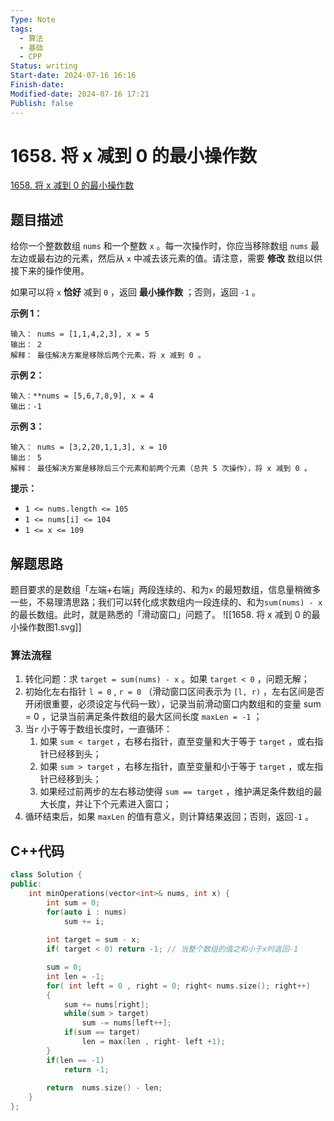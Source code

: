 ```yaml
---
Type: Note
tags:
  - 算法
  - 基础
  - CPP
Status: writing
Start-date: 2024-07-16 16:16
Finish-date: 
Modified-date: 2024-07-16 17:21
Publish: false
---
```

# 1658. 将 x 减到 0 的最小操作数
[1658. 将 x 减到 0 的最小操作数](https://leetcode.cn/problems/minimum-operations-to-reduce-x-to-zero/)

## 题目描述
给你一个整数数组 `nums` 和一个整数 `x` 。每一次操作时，你应当移除数组 `nums` 最左边或最右边的元素，然后从 `x` 中减去该元素的值。请注意，需要 **修改** 数组以供接下来的操作使用。

如果可以将 `x` **恰好** 减到 `0` ，返回 **最小操作数** ；否则，返回 `-1` 。

**示例 1：**
```
输入： nums = [1,1,4,2,3], x = 5
输出： 2
解释： 最佳解决方案是移除后两个元素，将 x 减到 0 。
```

**示例 2：**
```
输入：**nums = [5,6,7,8,9], x = 4
输出：-1
```

**示例 3：**
```
输入： nums = [3,2,20,1,1,3], x = 10
输出： 5
解释： 最佳解决方案是移除后三个元素和前两个元素（总共 5 次操作），将 x 减到 0 。
```

**提示：**

- `1 <= nums.length <= 105`
- `1 <= nums[i] <= 104`
- `1 <= x <= 109`

## 解题思路
题目要求的是数组「左端+右端」两段连续的、和为`x` 的最短数组，信息量稍微多一些，不易理清思路；我们可以转化成求数组内一段连续的、和为`sum(nums) - x` 的最长数组。此时，就是熟悉的「滑动窗口」问题了。
![[1658. 将 x 减到 0 的最小操作数图1.svg]]

### 算法流程
1. 转化问题：求 `target = sum(nums) - x` 。如果 `target < 0` ，问题无解；
2. 初始化左右指针 `l = 0` , `r = 0` （滑动窗口区间表示为 `[l, r)` ，左右区间是否开闭很重要，必须设定与代码一致），记录当前滑动窗口内数组和的变量 sum = 0 ，记录当前满足条件数组的最大区间长度 `maxLen = -1` ；
3. 当`r` 小于等于数组长度时，一直循环：
	1) 如果 `sum < target` ，右移右指针，直至变量和大于等于 `target` ，或右指针已经移到头；
	2) 如果 `sum > target` ，右移左指针，直至变量和小于等于 `target` ，或左指针已经移到头；
	3) 如果经过前两步的左右移动使得 `sum == target` ，维护满足条件数组的最大长度，并让下个元素进入窗口；
4. 循环结束后，如果 `maxLen` 的值有意义，则计算结果返回；否则，返回`-1` 。


## C++代码
```cpp
class Solution {
public:
    int minOperations(vector<int>& nums, int x) {
        int sum = 0;
        for(auto i : nums)
            sum += i;
       
        int target = sum - x;
        if( target < 0) return -1; // 当整个数组的值之和小于x时返回-1

        sum = 0;
        int len = -1;
        for( int left = 0 , right = 0; right< nums.size(); right++)
        {
            sum += nums[right];
            while(sum > target)
                sum -= nums[left++];
            if(sum == target)
                len = max(len , right- left +1);
        }
        if(len == -1)
            return -1;
        
        return  nums.size() - len;
    }
};
```

